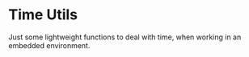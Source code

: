 # Time Utils
Just some lightweight functions to deal with time,
when working in an embedded environment.
